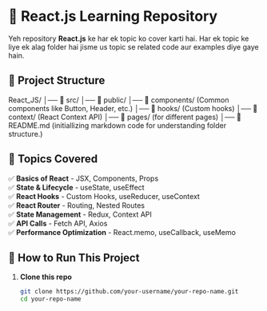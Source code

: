 # 🚀 React.js Learning Repository

Yeh repository **React.js** ke har ek topic ko cover karti hai. Har ek topic ke liye ek alag folder hai jisme us topic se related code aur examples diye gaye hain.  

## 📂 Project Structure  
React_JS/
│── 📂 src/
│── 📂 public/
│── 📂 components/ (Common components like Button, Header, etc.)
│── 📂 hooks/ (Custom hooks)
│── 📂 context/ (React Context API)
│── 📂 pages/ (for different pages)
│── 📜 README.md (initiallizing markdown code for understanding folder structure.)


## 📌 Topics Covered  

✅ **Basics of React** - JSX, Components, Props  
✅ **State & Lifecycle** - useState, useEffect  
✅ **React Hooks** - Custom Hooks, useReducer, useContext  
✅ **React Router** - Routing, Nested Routes  
✅ **State Management** - Redux, Context API  
✅ **API Calls** - Fetch API, Axios  
✅ **Performance Optimization** - React.memo, useCallback, useMemo  

## 🚀 How to Run This Project  

1. **Clone this repo**  
   ```sh
   git clone https://github.com/your-username/your-repo-name.git
   cd your-repo-name
    ```
